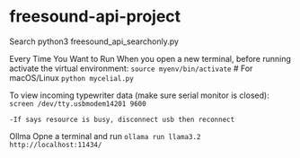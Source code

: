 # freesound-api-project

Search 
python3 freesound_api_searchonly.py


Every Time You Want to Run
When you open a new terminal, before running activate the virtual environment:
`source myenv/bin/activate`  # For macOS/Linux
`python mycelial.py`

To view incoming typewriter data (make sure serial monitor is closed):
`screen /dev/tty.usbmodem14201 9600`

	-If says resource is busy, disconnect usb then reconnect

Ollma
Opne a terminal and run `ollama run llama3.2`
`http://localhost:11434/`
 
